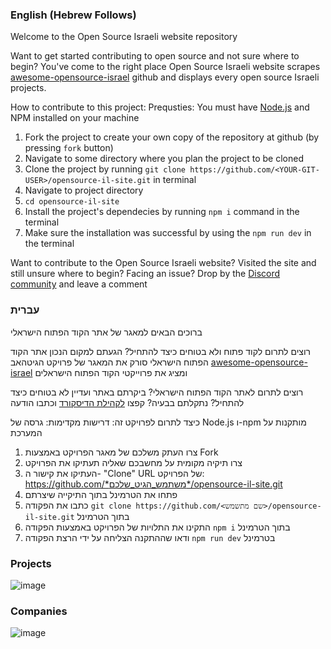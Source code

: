 ### English (Hebrew Follows)
Welcome to the Open Source Israeli website repository

Want to get started contributing to open source and not sure where to begin? You've come to the right place
Open Source Israeli website scrapes [awesome-opensource-israel](https://github.com/lirantal/awesome-opensource-israel) github and displays every open source Israeli projects.

How to contribute to this project:
Prequsties: You must have [Node.js](https://nodejs.org/en/download) and NPM installed on your machine

1. Fork the project to create your own copy of the repository at github (by pressing `fork` button)   
2. Navigate to some directory where you plan the project to be cloned    
3. Clone the project by running `git clone https://github.com/<YOUR-GIT-USER>/opensource-il-site.git` in terminal  
4. Navigate to project directory  
5. `cd opensource-il-site`   
6. Install the project's dependecies by running `npm i` command in the terminal
7. Make sure the installation was successful by using the `npm run dev` in the terminal

Want to contribute to the Open Source Israeli website? Visited the site and still unsure where to begin? Facing an issue?
Drop by the [Discord community](https://discordapp.com/channels/1089589164707684443/1102155816750022657) and leave a comment

### עברית
ברוכים הבאים למאגר של אתר הקוד הפתוח הישראלי   

רוצים לתרום לקוד פתוח ולא בטוחים כיצד להתחיל? הגעתם למקום הנכון
אתר הקוד הפתוח הישראלי סורק את המאגר של פרויקט הגיטהאב [awesome-opensource-israel](https://github.com/lirantal/awesome-opensource-israel)
ומציג את פרוייקטי הקוד הפתוח הישראלים

רוצים לתרום לאתר הקוד הפתוח הישראלי? ביקרתם באתר ועדיין לא בטוחים כיצד להתחיל? נתקלתם בבעיה?
קפצו [לקהילת הדיסקורד](https://discordapp.com/channels/1089589164707684443/1102155816750022657) וכתבו הודעה


כיצד לתרום לפרויקט זה:
דרישות מקדימות: גרסה של Node.js ו-npm מותקנות על המערכת
1. צרו העתק משלכם של מאגר הפרויקט באמצעות Fork 
2. צרו תיקיה מקומית על מחשבכם שאליה תעתיקו את הפרויקט
3. העתיקו את קישור ה- "Clone" URL של הפרויקט: https://github.com/*משתמש_הגיט_שלכם*/opensource-il-site.git
4. פתחו את הטרמינל בתוך התיקייה שיצרתם
5. כתבו את הפקודה `git clone https://github.com/<שם מתשמש>/opensource-il-site.git` בתוך הטרמינל
6. התקינו את התלויות של הפרויקט באמצעות הפקודה `npm i` בתוך הטרמינל
7. ודאו שההתקנה הצליחה על ידי הרצת הפקודה `npm run dev` בטרמינל

### Projects

![image](https://user-images.githubusercontent.com/31913495/227768041-20ab7d33-d88f-45ff-99b4-53b974af7e0e.png)

### Companies

![image](https://user-images.githubusercontent.com/31913495/227767963-64fbba35-1ecb-4964-8adb-32786bafa273.png)
